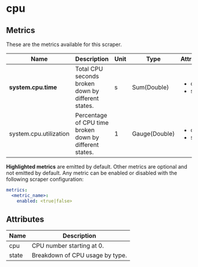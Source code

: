 [comment]: <> (Code generated by mdatagen. DO NOT EDIT.)

# cpu

## Metrics

These are the metrics available for this scraper.

| Name | Description | Unit | Type | Attributes |
| ---- | ----------- | ---- | ---- | ---------- |
| **system.cpu.time** | Total CPU seconds broken down by different states. | s | Sum(Double) | <ul> <li>cpu</li> <li>state</li> </ul> |
| system.cpu.utilization | Percentage of CPU time broken down by different states. | 1 | Gauge(Double) | <ul> <li>cpu</li> <li>state</li> </ul> |

**Highlighted metrics** are emitted by default. Other metrics are optional and not emitted by default.
Any metric can be enabled or disabled with the following scraper configuration:

```yaml
metrics:
  <metric_name>:
    enabled: <true|false>
```

## Attributes

| Name | Description |
| ---- | ----------- |
| cpu | CPU number starting at 0. |
| state | Breakdown of CPU usage by type. |
